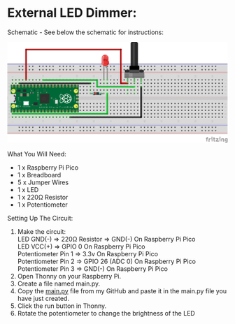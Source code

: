 # External LED Dimmer:
Schematic - See below the schematic for instructions:
 
![](Schematic.png)
 
What You Will Need:
- 1 x Raspberry Pi Pico
- 1 x Breadboard
- 5 x Jumper Wires
- 1 x LED
- 1 x 220Ω Resistor
- 1 x Potentiometer

Setting Up The Circuit:
1. Make the circuit: \
   LED GND(-) => 220Ω Resistor => GND(-) On Raspberry Pi Pico \
   LED VCC(+) => GPIO 0 On Raspberry Pi Pico \
   Potentiometer Pin 1 => 3.3v On Raspberry Pi Pico \
   Potentiometer Pin 2 => GPIO 26 (ADC 0) On Raspberry Pi Pico \
   Potentiometer Pin 3 => GND(-) On Raspberry Pi Pico
2. Open Thonny on your Raspberry Pi.
3. Create a file named main.py.
4. Copy the [main.py](main.py) file from my GitHub and paste it in the main.py file you have just created.
5. Click the run button in Thonny.
6. Rotate the potentiometer to change the brightness of the LED